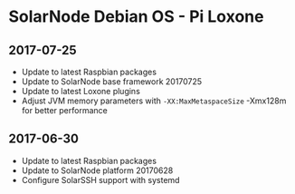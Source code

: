# SolarNode Debian OS - Pi Loxone

## 2017-07-25

 * Update to latest Raspbian packages
 * Update to SolarNode base framework 20170725
 * Update to latest Loxone plugins
 * Adjust JVM memory parameters with `-XX:MaxMetaspaceSize` -Xmx128m for
   better performance


## 2017-06-30

 * Update to latest Raspbian packages
 * Update to SolarNode platform 20170628
 * Configure SolarSSH support with systemd

